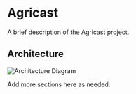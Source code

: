 # Agricast

A brief description of the Agricast project.

## Architecture

![Architecture Diagram](assets/agricast-architecture.png)

Add more sections here as needed.